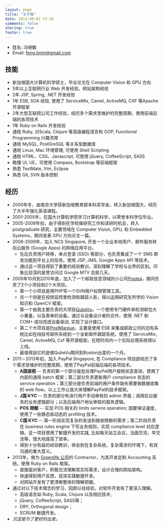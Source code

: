 ```yaml
---
layout: page
title: "关于我"
date: 2013-09-02 17:36
comments: false
sharing: true
footer: true
---
```

* 姓名: 冯继敏
* Email: feng.jimin@gmail.com

## 技能

* 新加坡国大计算机科学硕士，毕业论文在 Computer Vision 和 GPU 方向
* 5年以上互联网行业 Web 开发经验，网站架构经验
* 2年 JSP, Spring, .NET 开发经验
* 1年 ESB, SOA 经验, 使用了 ServiceMix, Camel, ActiveMQ, CXF 等Apache开源框架
* 2年大型互联网公司工作经验，经历多个需求至维护的完整周期，使用前端后端的各项技术
* 1年 Ruby on Rails 开发经验
* 通晓 Ruby, 对Scala, Clojure 等高级编程语言和 OOP, Functional Programming 兴趣浓厚
* 通晓 MySQL, PostGreSQL 等关系型数据库
* 通晓 Linux, Mac 环境管理, 可使用 Shell Scripting
* 通晓 HTML、CSS、Javascript, 可使用 jQuery, CoffeeScript, SASS
* 略懂 UI, UE，可使用 Compass, Bootstrap 等前端框架
* 熟悉 TextMate, Vim, Eclipse
* 熟悉 Git, SVN 版本控制

## 经历

* 2000年冬，由南京大学获新加坡教育部本科奖学金，转入新加坡国大，经历了大半年强化英语课程。
* 2001-2005年，在国大计算机学院学习计算机科学，以荣誉本科学位毕业。
* 2005-2008年初，由于得到在学校做研究工作和读研的机会，转入 postgraduate 研究，主要领域在 Computer Vision, GPU, 和 Embedded Systems，期间发表 GPU 方向论文一篇。
* 2008-2009年，加入 NCS Singapore, 开发一个企业本地用户、邮件服务转向云服务 (Google Apps) 的网络应用平台。
  * 先后负责用户转移，单点登录 (SSO) 等部分，也负责集成了一个 SMS 群发功能到平台上的任务。使用 JSP, JMS, Google Apps API 等技术。
  * 通过这一项目得到了重要的经验教训，深刻理解了学校与业界的区别。印象比较深的是曾访问过 Google MTV 总部几天。
* 2009年10月到2010年底，加入了一个邮政信息领域的小公司[Postea](http://www.postea.com/index.shtml)，期间负责了2个小项目和2个大项目。
  * 第一个小项目是用PHP写一个SVN用户权限管理工具。
  * 另一个则是在视频监控里检测和跟踪人影，得以运用研究生所学的 Vision 知识和 OpenCV 框架。
  * 第一个由我主要负责的大项目[QubeVu](http://www.postea.com/qubevu/)，一个使用专门硬件来检测邮包大小重量，以及表单的设备。通过与设备设计者的合作，使用 .NET 和 COM+ 成功完成设备驱动, 实现了设计接口。
  * 第二个大项目是[PostMarque](http://www.postea.com/solutions/postmarque.shtml)，主要是使用 ESB 来集成邮政公司的旧有系统比如在线挂号邮件系统到一个全新邮件跟踪系统，使用了 ServiceMix, Camel, ActiveMQ, Cxf 等开源框架。在短时间内一个实际应用系统得以上线。
  * 最值得追忆的是做QubeVu期间到Boston出差的一个月。
* 2011－2013年初，加入 PayPal Singapore, 在 Compliance 项目部经历了多个需求至维护的完整周期，使用了PayPal前端后端的各项技术。
  * **A国报税** -- 负责的第一个部分是批处理PayPal用户报税状态查询，使用了内部的通用 batch 框架；第二部分负责更新用户 compliance 状态的 service operation；第三部分是负责前端的用户条件缺失需要做数据收集的 web flow。以上工作让我大体理解PayPal的技术框架。
  * **J国 KYC** -- 负责的部分有进行用户手动审核的 admin 界面；调用后台服务的业务逻辑部分；以及后端用户地址审核的服务逻辑。
  * **POS 限额** -- 实现 POS 相关的 limits service operation; 因要保证速度，使用了一些静态和动态的 profiling 技术。
  * **C国 KYC** -- 第一阶段实现复杂的发送和接收限额的需求；第二阶段负责在 business rules engine 下写业务规则，实现 compliance level 对应逻辑。这一项目使用了敏捷开发的实践, 比如每天站立会议，当面交流，早交流等，很大地提高了效率。
  * 得到十分有益的经验教训，体会到在复杂系统，复杂需求的环境下，有效沟通的重大意义。
* 2013年，做为 [Greenlife 公司](http://www.greenlifeonefamily.com)的 Contractor，为其开发定制 Accounting 系统。使用 Ruby on Rails 框架。
  * 直接面对客户，积极交流理解其实际需求，设计合理的网站架构。
  * 快速得到用户反馈，促进实践敏捷开发。
  * 对网站开发有了更清晰整体的理解把握。
* 通过对以下技术理念的学习，回顾以往经验，对软件开发有了更深入理解。
  * 高级语言如 Ruby, Scala, Clojure 以及相应技术;
  * jQuery, CoffeeScript, SASS等；
  * DRY, Orthogonal design；
  * SCRUM 敏捷开发。
* _沉淀是为了更好的出发。_
 

